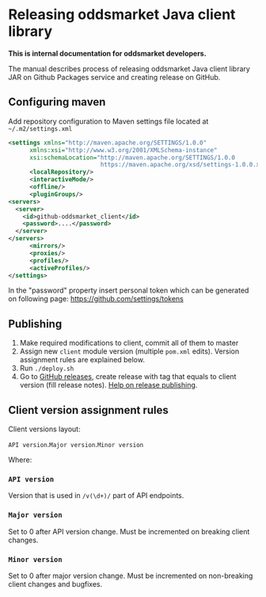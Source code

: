 # Releasing oddsmarket Java client library


**This is internal documentation for oddsmarket developers.**

The manual describes process of releasing oddsmarket Java client library JAR 
on Github Packages service and creating release on GitHub.

## Configuring maven

Add repository configuration to Maven settings file located at `~/.m2/settings.xml`

```xml
<settings xmlns="http://maven.apache.org/SETTINGS/1.0.0"
      xmlns:xsi="http://www.w3.org/2001/XMLSchema-instance"
      xsi:schemaLocation="http://maven.apache.org/SETTINGS/1.0.0
                          https://maven.apache.org/xsd/settings-1.0.0.xsd">
      <localRepository/>
      <interactiveMode/>
      <offline/>
      <pluginGroups/>
<servers>
  <server>
    <id>github-oddsmarket_client</id>
    <password>....</password>
  </server>
</servers>
      <mirrors/>
      <proxies/>
      <profiles/>
      <activeProfiles/>
</settings>
```

In the "password" property insert personal token which can be generated on following page: https://github.com/settings/tokens

## Publishing


1. Make required modifications to client, commit all of them to master
2. Assign new `client` module version (multiple `pom.xml` edits). Version assignment rules are explained below. 
3. Run `./deploy.sh`
4. Go to [GitHub releases](https://github.com/AspiraLimited/oddsmarket_client/releases), create release with 
tag that equals to client version (fill release notes). [Help on release publishing](https://docs.github.com/en/repositories/releasing-projects-on-github/managing-releases-in-a-repository).

## Client version assignment rules

Client versions layout:

`API version`.`Major version`.`Minor version`

Where:

### `API version` 

Version that is used in `/v(\d+)/` part of API endpoints.

### `Major version` 

Set to 0 after API version change. Must be incremented on breaking client changes. 

### `Minor version`

Set to 0 after major version change. Must be incremented on non-breaking client changes and bugfixes.